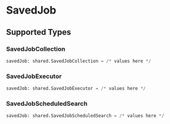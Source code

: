 # SavedJob


## Supported Types

### SavedJobCollection

```python
savedJob: shared.SavedJobCollection = /* values here */
```

### SavedJobExecutor

```python
savedJob: shared.SavedJobExecutor = /* values here */
```

### SavedJobScheduledSearch

```python
savedJob: shared.SavedJobScheduledSearch = /* values here */
```

